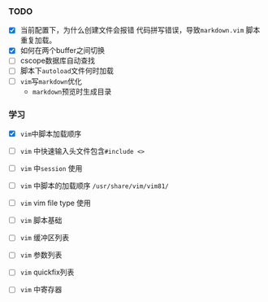 

### TODO

- [x] 当前配置下，为什么创建文件会报错
    代码拼写错误，导致`markdown.vim` 脚本重复加载。
- [x]  如何在两个buffer之间切换
- [ ]  cscope数据库自动查找
- [ ]  脚本下`autoload`文件何时加载
- [ ]  `vim`写`markdown`优化
    * `markdown`预览时生成目录

### 学习

- [x] `vim`中脚本加载顺序
- [ ] `vim` 中快速输入头文件包含`#include <>`
- [ ] `vim` 中`session` 使用
- [ ] `vim` 中脚本的加载顺序 `/usr/share/vim/vim81/`
- [ ] `vim` vim file type 使用
- [ ] `vim` 脚本基础
- [ ] `vim` 缓冲区列表
- [ ] `vim` 参数列表
- [ ] `vim` quickfix列表
- [ ] `vim` 中寄存器

